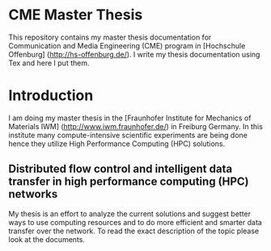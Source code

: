 CME Master Thesis
=================

This repository contains my master thesis documentation for Communication and Media Engineering (CME) program in [Hochschule Offenburg] (http://hs-offenburg.de/). I write my thesis documentation using Tex and here I put them.

# Introduction
I am doing my master thesis in the [Fraunhofer Institute for Mechanics of Materials IWM] (http://www.iwm.fraunhofer.de/) in Freiburg Germany. In this institute many compute-intensive scientific experiments are being done hence they utilize High Performance Computing (HPC) solutions.


## Distributed flow control and intelligent data transfer in high performance computing (HPC) networks
My thesis is an effort to analyze the current solutions and suggest better ways to use computing resources and to do more efficient and smarter data transfer over the network.
To read the exact description of the topic please look at the documents.
